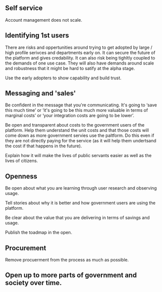 <!-- TITLE: Adoption -->
<!-- SUBTITLE: A quick summary of Adoption -->

## Self service

Account management does not scale.

## Identifying 1st users

There are risks and oppertunities around trying to get adopted by large / high profile serivces and departments early on. It can secure the future of the platform and gives credability. It can also risk being tighltly coupled to the demands of one use case. They will also have demands around scale and robustness that it might be hard to satify at the alpha stage.

Use the early adopters to show capability and build trust.


## Messaging and 'sales'

Be confident in the message that you're communicating. It's going to ‘save this much time’ or ‘it's going to be this much more valuable in terms of marginal costs’ or ‘your integration costs are going to be lower’.

Be open and transparent about costs to the government users of the platform. Help them understand the unit costs and that those costs will come down as more  government servies use the paltform. Do this even if they are not directly paying for the service (as it will help them undertsand the cost if that happens in the future).

Explain how it will make the lives of public servants easier as well as the lives of citizens.

## Openness

Be open about what you are learning through user research and observing usage.

Tell stories about why it is better and how government users are using the platform.

Be clear about the value that you are delivering in terms of savings and usage.

Publish the toadmap in the open.

## Procurement

Remove procuerment from the process as much as possible.

## Open up to more parts of government and society over time.